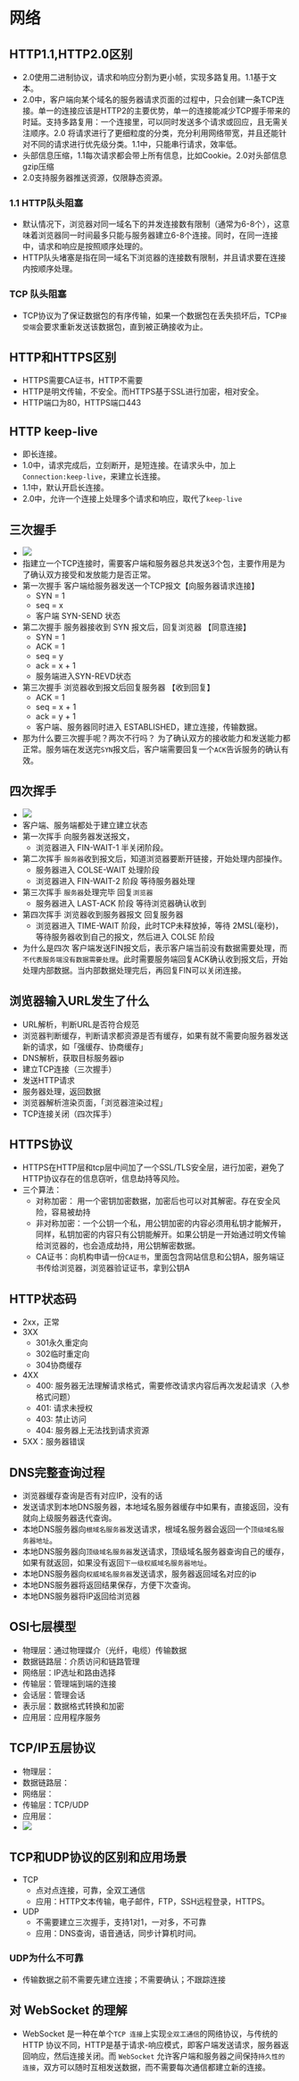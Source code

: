 # 网络

## HTTP1.1,HTTP2.0区别
* 2.0使用二进制协议，请求和响应分割为更小帧，实现多路复用。1.1基于文本。
* 2.0中，客户端向某个域名的服务器请求页面的过程中，只会创建一条TCP连接。单一的连接应该是HTTP2的主要优势，单一的连接能减少TCP握手带来的时延。支持多路复用：一个连接里，可以同时发送多个请求或回应，且无需关注顺序。2.0 将请求进行了更细粒度的分类，充分利用网络带宽，并且还能针对不同的请求进行优先级分类。1.1中，只能串行请求，效率低。
* 头部信息压缩，1.1每次请求都会带上所有信息，比如Cookie。2.0对头部信息gzip压缩
* 2.0支持服务器推送资源，仅限静态资源。

### 1.1 HTTP队头阻塞
* 默认情况下，浏览器对同一域名下的并发连接数有限制（通常为6-8个），这意味着浏览器同一时间最多只能与服务器建立6-8个连接。同时，在同一连接中，请求和响应是按照顺序处理的。
* HTTP队头堵塞是指在同一域名下浏览器的连接数有限制，并且请求要在连接内按顺序处理。

### TCP 队头阻塞
* TCP协议为了保证数据包的有序传输，如果一个数据包在丢失损坏后，TCP`接受端`会要求重新发送该数据包，直到被正确接收为止。

## HTTP和HTTPS区别
* HTTPS需要CA证书，HTTP不需要
* HTTP是明文传输，不安全。而HTTPS基于SSL进行加密，相对安全。
* HTTP端口为80，HTTPS端口443 

## HTTP keep-live
* 即长连接。
* 1.0中，请求完成后，立刻断开，是短连接。在请求头中，加上`Connection:keep-live`，来建立长连接。
* 1.1中，默认开启长连接。
* 2.0中，允许一个连接上处理多个请求和响应，取代了`keep-live`

## 三次握手
* ![](https://cdn.jsdelivr.net/gh/hutaoer/images/20230918151745.png)
* 指建立一个TCP连接时，需要客户端和服务器总共发送3个包，主要作用是为了确认双方接受和发放能力是否正常。
* 第一次握手 客户端给服务器发送一个TCP报文【向服务器请求连接】
  - SYN = 1
  - seq = x
  - 客户端 SYN-SEND 状态
* 第二次握手 服务器接收到 SYN 报文后，回复浏览器 【同意连接】
  - SYN = 1
  - ACK = 1
  - seq = y
  - ack = x + 1
  - 服务端进入SYN-REVD状态
* 第三次握手 浏览器收到报文后回复服务器 【收到回复】
  - ACK = 1
  - seq = x + 1
  - ack = y + 1
  - 客户端、服务器同时进入 ESTABLISHED，建立连接，传输数据。
* 那为什么要三次握手呢？两次不行吗？ 为了确认双方的接收能力和发送能力都正常。服务端在发送完`SYN`报文后，客户端需要回复一个`ACK`告诉服务的确认有效。

## 四次挥手
* ![](https://cdn.jsdelivr.net/gh/hutaoer/images/20230918151803.png)
* 客户端、服务端都处于建立建立状态
* 第一次挥手 向服务器发送报文，
  - 浏览器进入 FIN-WAIT-1 半关闭阶段。
* 第二次挥手 `服务器`收到报文后，知道浏览器要断开链接，开始处理内部操作。
  - 服务器进入 COLSE-WAIT 处理阶段
  - 浏览器进入 FIN-WAIT-2 阶段 等待服务器处理
* 第三次挥手 `服务器`处理完毕 回复`浏览器`
  - 服务器进入 LAST-ACK 阶段 等待浏览器确认收到
* 第四次挥手 浏览器收到服务器报文 回复服务器
  - 浏览器进入 TIME-WAIT 阶段，此时TCP未释放掉，等待 2MSL(毫秒)，等待服务器收到自己的报文，然后进入 COLSE 阶段
* 为什么是四次 客户端发送FIN报文后，表示客户端当前没有数据需要处理，而`不代表服务端没有数据需要处理`。此时需要服务端回复ACK确认收到报文后，开始处理内部数据。当内部数据处理完后，再回复FIN可以关闭连接。

## 浏览器输入URL发生了什么
* URL解析，判断URL是否符合规范
* 浏览器判断缓存，判断请求都资源是否有缓存，如果有就不需要向服务器发送新的请求，如「强缓存、协商缓存」
* DNS解析，获取目标服务器ip
* 建立TCP连接（三次握手）
* 发送HTTP请求
* 服务器处理，返回数据
* 浏览器解析渲染页面，「浏览器渲染过程」
* TCP连接关闭（四次挥手）

## HTTPS协议
* HTTPS在HTTP层和tcp层中间加了一个SSL/TLS安全层，进行加密，避免了HTTP协议存在的信息窃听，信息劫持等风险。
* 三个算法：
  - 对称加密： 用一个密钥加密数据，加密后也可以对其解密。存在安全风险，容易被劫持
  - 非对称加密：一个公钥一个私，用公钥加密的内容必须用私钥才能解开，同样，私钥加密的内容只有公钥能解开。如果公钥是一开始通过明文传输给浏览器的，也会造成劫持，用公钥解密数据。
  - CA证书：向机构申请一份`CA证书`，里面包含网站信息和公钥A，服务端证书传给浏览器，浏览器验证证书，拿到公钥A

## HTTP状态码
* 2xx，正常
* 3XX
  - 301永久重定向
  - 302临时重定向
  - 304协商缓存
* 4XX
  - 400: 服务器无法理解请求格式，需要修改请求内容后再次发起请求（入参格式问题）
  - 401: 请求未授权
  - 403: 禁止访问
  - 404: 服务器上无法找到请求资源
* 5XX：服务器错误

## DNS完整查询过程
* 浏览器缓存查询是否有对应IP，没有的话
* 发送请求到本地DNS服务器，本地域名服务器缓存中如果有，直接返回，没有就向上级服务器迭代查询。
* 本地DNS服务器向`根域名服务器`发送请求，根域名服务器会返回一个`顶级域名服务器地址`。
* 本地DNS服务器向`顶级域名服务器`发送请求，顶级域名服务器查询自己的缓存，如果有就返回，如果没有返回`下一级权威域名服务器地址`。
* 本地DNS服务器向`权威域名服务器`发送请求，服务器返回域名对应的ip
* 本地DNS服务器将返回结果保存，方便下次查询。
* 本地DNS服务器将IP返回给浏览器

## OSI七层模型
* 物理层：通过物理媒介（光纤，电缆）传输数据
* 数据链路层：介质访问和链路管理
* 网络层：IP选址和路由选择
* 传输层：管理端到端的连接
* 会话层：管理会话
* 表示层：数据格式转换和加密
* 应用层：应用程序服务

## TCP/IP五层协议
* 物理层：
* 数据链路层：
* 网络层：
* 传输层：TCP/UDP
* 应用层：
* ![](https://cdn.jsdelivr.net/gh/hutaoer/images/20230918151718.png)

## TCP和UDP协议的区别和应用场景
* TCP
  - 点对点连接，可靠，全双工通信
  - 应用：HTTP文本传输，电子邮件，FTP，SSH远程登录，HTTPS。
* UDP
  - 不需要建立三次握手，支持1对1，一对多，不可靠
  - 应用：DNS查询，语音通话，同步计算机时间。

### UDP为什么不可靠
* 传输数据之前不需要先建立连接；不需要确认；不跟踪连接

## 对 WebSocket 的理解
* WebSocket 是一种在单个`TCP 连接`上实现`全双工通信`的网络协议，与传统的 HTTP 协议不同，HTTP是基于请求-响应模式，即客户端发送请求，服务器返回响应，然后连接关闭。而 `WebSocket` 允许客户端和服务器之间保持`持久性的连接`，双方可以随时互相发送数据，而不需要每次通信都建立新的连接。
